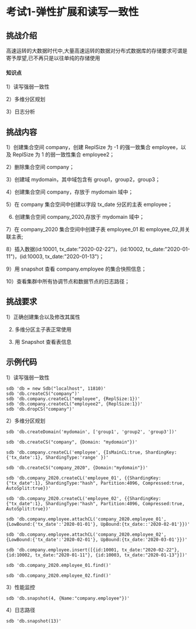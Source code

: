 # 考试1-弹性扩展和读写一致性

## 挑战介绍

高速运转的大数据时代中,大量高速运转的数据对分布式数据库的存储要求可谓是寄予厚望,已不再只是以往单纯的存储使用

#### 知识点

1）读写强弱一致性

2）多维分区规划

3）日志分析

## 挑战内容

1）创建集合空间 company，创建 ReplSize 为 -1 的强一致集合 employee，以及 ReplSize 为 1 的弱一致性集合 employee2；

2）删除集合空间 company；

3）创建域 mydomain，其中域包含有 group1，group2，group3；

4）创建集合空间 company，存放于 mydomain 域中；

5）在 company 集合空间中创建以字段 tx_date 分区的主表 employee；

6) 创建集合空间 company_2020,存放于 mydomain 域中；

7）在 company_2020 集合空间中创建子表 employee_01 和 employee_02,并关联主表;

8）插入数据(id:10001, tx_date:"2020-02-22")，(id:10002, tx_date:"2020-01-11")，(id:10003, tx_date:"2020-01-13")；

9）用 snapshot 查看 company.employee 的集合快照信息；

10）查看集群中所有协调节点和数据节点的日志路径；

## 挑战要求

1）正确创建集合以及修改其属性

2) 多维分区主子表正常使用

3) 用 Snapshot 查看表信息
 
## 示例代码


1）读写强弱一致性
```shell
sdb 'db = new Sdb("localhost", 11810)'
sdb 'db.createCS("company")'
sdb 'db.company.createCL("employee", {ReplSize:1})'
sdb 'db.company.createCL("employee2", {ReplSize:1})'
sdb 'db.dropCS("company")'
```

2）多维分区规划
```shell
sdb 'db.createDomain('mydomain', ['group1', 'group2', 'group3'])'

sdb 'db.createCS("company", {Domain: "mydomain"})'

sdb 'db.company.createCL('employee', {IsMainCL:true, ShardingKey:{'tx_date':1}, ShardingType:'range' })'

sdb 'db.createCS("company_2020", {Domain:"mydomain"})'

sdb 'db.company_2020.createCL('employee_01', {{ShardingKey:{"tx_date":1}, ShardingType:"hash", Partition:4096, Compressed:true, AutoSplit:true})'

sdb 'db.company_2020.createCL('employee_02', {{ShardingKey:{"tx_date":1}, ShardingType:"hash", Partition:4096, Compressed:true, AutoSplit:true})'

sdb 'db.company.employee.attachCL('company_2020.employee_01', {LowBound:{'tx_date':'2020-01-01'}, UpBound:{tx_date::'2020-02-01'}})'

sdb 'db.company.employee.attachCL('company_2020.employee_02', {LowBound:{'tx_date':'2020-02-01'}, UpBound:{tx_date:'2020-03-01'}})'

sdb 'db.company.employee.insert([{id:10001, tx_date:"2020-02-22"}, {id:10002, tx_date:"2020-01-11"}, {id:10003, tx_date:"2020-01-13"}])'

sdb 'db.company_2020.employee_01.find()'

sdb 'db.company_2020.employee_02.find()'
```
3）性能监控
```shell
sdb 'db.snapshot(4, {Name:"company.employee"})'
```
4）日志路径
```shell
sdb 'db.snapshot(13)'
```

